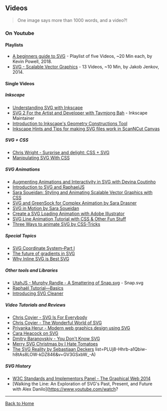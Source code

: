 ## Videos
> One image says more than 1000 words, and a video?!

### On Youtube

#### Playlists

* [A beginners guide to SVG](https://www.youtube.com/playlist?list=PL4-IK0AVhVjP0EeV513_b30lhGRTfMbYd) - Playlist of five  Videos, ~20 Min each, by Kevin Powell, 2018.
* [SVG - Scalable Vector Graphics](https://www.youtube.com/watch?v=PQxtlY19kto&list=PLL8woMHwr36F2tCFnWTbVBQAGQ6nTcXOO) - 13 Videos, ~10 Min, by Jakob Jenkov, 2014.


#### Single Videos

##### Inkscape

* [Understanding SVG with Inkscape](https://www.youtube.com/watch?v=3jw_ED0_H3Q)
* [SVG 2 For the Artist and Developer with Tavmjong Bah](http://youtu.be/UL2-ZAyvXOM) - Inkscape Maintainer
* [Introduction to Inkscape's Geometry Constructions Tool](http://vimeo.com/14955725)
* [Inkscape Hints and Tips for making SVG files work in ScanNCut Canvas](https://www.youtube.com/watch?v=ktTunTp3Pl4)

##### SVG + CSS

* [Chris Wright - Surprise and delight: CSS + SVG](https://www.youtube.com/watch?v=0NFct2yOfiI)
* [Manipulating SVG With CSS](https://www.youtube.com/watch?v=FW1bwgOhQNo)

##### SVG Animations

* [Augmenting Animations and Interactivity in SVG with Devina Coutinho](http://youtu.be/oIRITi6IcWQ)
* [Introduction to SVG and RaphaelJS](https://www.youtube.com/watch?v=ECUhNrlyTkE)
* [Sara Soueidan: Styling and Animating Scalable Vector Graphics with CSS](http://youtu.be/hI9roqOKKO8)
* [SVG and GreenSock for Complex Animation by Sara Drasner](https://www.youtube.com/watch?v=ZNukcHhpSXg)
* [SVG in Motion by Sara Soueidan](https://vimeo.com/album/3953264/video/166790778)
* [Create a SVG Loading Animation with Adobe Illustrator](https://www.youtube.com/watch?v=1lmFMsrLgwM)
* [SVG Line Animation Tutorial with CSS & Other Fun Stuff](https://www.youtube.com/watch?v=XBdbgD2BaEI)
* [Three Ways to animate SVG by CSS-Tricks](https://css-tricks.com/video-screencasts/135-three-ways-animate-svg/)

##### Special Topics

* [SVG Coordinate System–Part I](https://www.youtube.com/watch?v=FCOeMy7HrBc)
* [The future of gradients in SVG](https://www.youtube.com/watch?v=47nhFrI_P8Y)
* [Why Inline SVG is Best SVG](https://www.youtube.com/watch?v=af4ZQJ14yu8)

##### Other tools and Libraries

* [UtahJS - Murphy Randle - A Smattering of Snap.svg](https://www.youtube.com/watch?v=D_ypzPGDtmI) - Snap.svg
* [Raphaël Tutorial—Basics](http://vimeo.com/6411308)
* [Introducing SVG Cleaner](http://vimeo.com/34706772)

##### Video Tutorials and Reviews

* [Chris Coyier - SVG Is For Everybody](https://vimeo.com/99828116)
* [Chris Coyier - The Wonderful World of SVG](https://www.youtube.com/watch?v=tsGa-gcckwY)
* [Priyanka Herur - Modern web graphics design using SVG](https://www.youtube.com/watch?v=T1BhasZre0k)
* [Cara Heacock on SVG](https://www.youtube.com/watch?v=J88cOi92whU)
* [Dmitry Baranovskiy - You Don't Know SVG](https://www.youtube.com/watch?v=SeLOt_BRAqc)
* [Merry SVG Christmas by I Hate Tomatoes](https://www.youtube.com/watch?v=6j2zdoa6a7Q)
* [The SVG Reality by Sebastiaan Deckers](https://www.youtube.com/watch?v=VQ7_MwjPqKs&list=TLnovNiLOsOSo)
list=PLUj8-Hhrb-a1Qbiw-h8tAs8LOW-kDZ846&v=GV3GSxbW_-A)

##### SVG History

* [W3C Standards and Implementors Panel - The Graphical Web 2014](http://youtu.be/TLE3_nmcbWc)
* [Walking the Line: An Exploration of SVG's Past, Present, and Future with Alex Danilo](https://www.youtube.com/watch?

---
[Back to Home](https://github.com/knbknb/awesome-svg)
